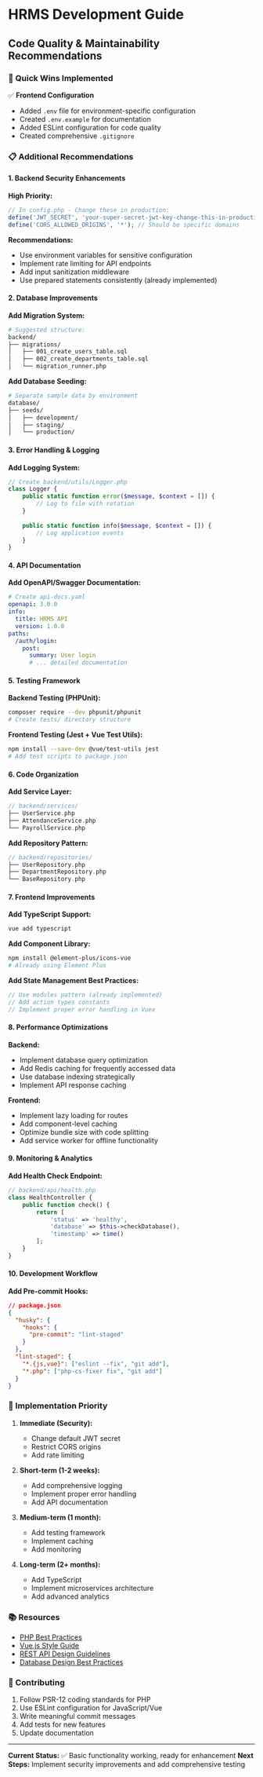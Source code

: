 # HRMS Development Guide

## Code Quality & Maintainability Recommendations

### 🚀 Quick Wins Implemented

✅ **Frontend Configuration**
- Added `.env` file for environment-specific configuration
- Created `.env.example` for documentation
- Added ESLint configuration for code quality
- Created comprehensive `.gitignore`

### 📋 Additional Recommendations

#### 1. **Backend Security Enhancements**

**High Priority:**
```php
// In config.php - Change these in production:
define('JWT_SECRET', 'your-super-secret-jwt-key-change-this-in-production');
define('CORS_ALLOWED_ORIGINS', '*'); // Should be specific domains
```

**Recommendations:**
- Use environment variables for sensitive configuration
- Implement rate limiting for API endpoints
- Add input sanitization middleware
- Use prepared statements consistently (already implemented)

#### 2. **Database Improvements**

**Add Migration System:**
```bash
# Suggested structure:
backend/
├── migrations/
│   ├── 001_create_users_table.sql
│   ├── 002_create_departments_table.sql
│   └── migration_runner.php
```

**Add Database Seeding:**
```bash
# Separate sample data by environment
database/
├── seeds/
│   ├── development/
│   ├── staging/
│   └── production/
```

#### 3. **Error Handling & Logging**

**Add Logging System:**
```php
// Create backend/utils/Logger.php
class Logger {
    public static function error($message, $context = []) {
        // Log to file with rotation
    }
    
    public static function info($message, $context = []) {
        // Log application events
    }
}
```

#### 4. **API Documentation**

**Add OpenAPI/Swagger Documentation:**
```yaml
# Create api-docs.yaml
openapi: 3.0.0
info:
  title: HRMS API
  version: 1.0.0
paths:
  /auth/login:
    post:
      summary: User login
      # ... detailed documentation
```

#### 5. **Testing Framework**

**Backend Testing (PHPUnit):**
```bash
composer require --dev phpunit/phpunit
# Create tests/ directory structure
```

**Frontend Testing (Jest + Vue Test Utils):**
```bash
npm install --save-dev @vue/test-utils jest
# Add test scripts to package.json
```

#### 6. **Code Organization**

**Add Service Layer:**
```php
// backend/services/
├── UserService.php
├── AttendanceService.php
└── PayrollService.php
```

**Add Repository Pattern:**
```php
// backend/repositories/
├── UserRepository.php
├── DepartmentRepository.php
└── BaseRepository.php
```

#### 7. **Frontend Improvements**

**Add TypeScript Support:**
```bash
vue add typescript
```

**Add Component Library:**
```bash
npm install @element-plus/icons-vue
# Already using Element Plus
```

**Add State Management Best Practices:**
```javascript
// Use modules pattern (already implemented)
// Add action types constants
// Implement proper error handling in Vuex
```

#### 8. **Performance Optimizations**

**Backend:**
- Implement database query optimization
- Add Redis caching for frequently accessed data
- Use database indexing strategically
- Implement API response caching

**Frontend:**
- Implement lazy loading for routes
- Add component-level caching
- Optimize bundle size with code splitting
- Add service worker for offline functionality

#### 9. **Monitoring & Analytics**

**Add Health Check Endpoint:**
```php
// backend/api/health.php
class HealthController {
    public function check() {
        return [
            'status' => 'healthy',
            'database' => $this->checkDatabase(),
            'timestamp' => time()
        ];
    }
}
```

#### 10. **Development Workflow**

**Add Pre-commit Hooks:**
```json
// package.json
{
  "husky": {
    "hooks": {
      "pre-commit": "lint-staged"
    }
  },
  "lint-staged": {
    "*.{js,vue}": ["eslint --fix", "git add"],
    "*.php": ["php-cs-fixer fix", "git add"]
  }
}
```

### 🔧 Implementation Priority

1. **Immediate (Security):**
   - Change default JWT secret
   - Restrict CORS origins
   - Add rate limiting

2. **Short-term (1-2 weeks):**
   - Add comprehensive logging
   - Implement proper error handling
   - Add API documentation

3. **Medium-term (1 month):**
   - Add testing framework
   - Implement caching
   - Add monitoring

4. **Long-term (2+ months):**
   - Add TypeScript
   - Implement microservices architecture
   - Add advanced analytics

### 📚 Resources

- [PHP Best Practices](https://www.php-fig.org/psr/)
- [Vue.js Style Guide](https://vuejs.org/style-guide/)
- [REST API Design Guidelines](https://restfulapi.net/)
- [Database Design Best Practices](https://www.sqlshack.com/database-design-best-practices/)

### 🤝 Contributing

1. Follow PSR-12 coding standards for PHP
2. Use ESLint configuration for JavaScript/Vue
3. Write meaningful commit messages
4. Add tests for new features
5. Update documentation

---

**Current Status:** ✅ Basic functionality working, ready for enhancement
**Next Steps:** Implement security improvements and add comprehensive testing